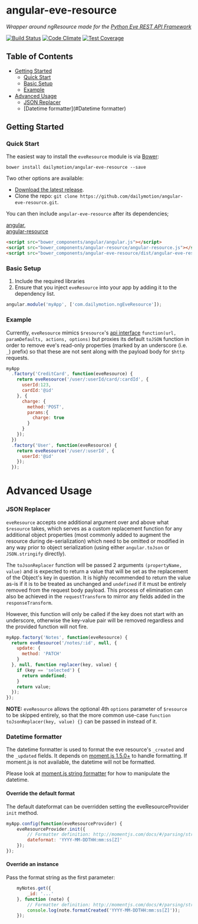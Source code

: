 # angular-eve-resource

*Wrapper around ngResource made for the [Python Eve REST API Framework](http://python-eve.org/)*

[![Build Status](https://travis-ci.org/dailymotion/angular-eve-resource.svg?branch=master)](https://travis-ci.org/dailymotion/angular-eve-resource)
[![Code Climate](https://codeclimate.com/github/dailymotion/angular-eve-resource/badges/gpa.svg)](https://codeclimate.com/github/dailymotion/angular-eve-resource)
[![Test Coverage](https://codeclimate.com/github/dailymotion/angular-eve-resource/badges/coverage.svg)](https://codeclimate.com/github/dailymotion/angular-eve-resource/coverage)

## Table of Contents

- [Getting Started](#getting-started)
  - [Quick Start](#quick-start)
  - [Basic Setup](#basic-setup)
  - [Example](#example)
- [Advanced Usage](#advanced-usage)
  - [JSON Replacer](#json-replacer)
  - [Datetime formatter](#Datetime formatter)

## Getting Started

### Quick Start

The easiest way to install the `eveResource` module is via [Bower](http://bower.io/):

```shell
bower install dailymotion/angular-eve-resource --save
```

Two other options are available:

- [Download the latest release](https://github.com/dailymotion/angular-eve-resource/archive/master.zip).
- Clone the repo: `git clone https://github.com/dailymotion/angular-eve-resource.git`.

You can then include `angular-eve-resource` after its dependencies;  

[angular](https://github.com/angular/bower-angular),  
[angular-resource](https://github.com/angular/bower-angular-resource)  

```html
<script src="bower_components/angular/angular.js"></script>
<script src="bower_components/angular-resource/angular-resource.js"></script>
<script src="bower_components/angular-eve-resource/dist/angular-eve-resource.js"></script>
```

### Basic Setup

1. Include the required libraries
2. Ensure that you inject `eveResource` into your app by adding it to the dependency list.

```js
angular.module('myApp', ['com.dailymotion.ngEveResource']);
```

### Example

Currently, `eveResource` mimics `$resource`'s [api interface](https://docs.angularjs.org/api/ngResource/service/$resource) `function(url, paramDefaults, actions, options)`
but proxies its default `toJSON` function in order to remove eve's read-only properties
(marked by an underscore (i.e. `_`) prefix) so that these are not sent along with the payload body for `$http` requests.

```js
myApp
  .factory('CreditCard', function(eveResource) {
    return eveResource('/user/:userId/card/:cardId', {
      userId:123,
      cardId:'@id'
    }, {
      charge: {
        method:'POST',
        params:{
          charge: true
        }
      }
    });
  })
  .factory('User', function(eveResource) {
    return eveResource('/user/:userId', {
      userId:'@id'
    });
  });
```

# Advanced Usage

### JSON Replacer

`eveResource` accepts one additional argument over and above what `$resource` takes,
which serves as a custom replacement function for any additional object properties
(most commonly added to augment the resource during de-serialization)
which need to be omitted or modified in any way prior to object serialization
(using either `angular.toJson` or `JSON.stringify` directly).  

The `toJsonReplacer` function will be passed 2 arguments `(propertyName, value)`
and is expected to return a value that will be set as the replacement of the Object's key in question.
It is highly recommended to return the value as-is if it is to be treated as unchanged
and `undefined` if it must be entirely removed from the request body payload.
This process of elimination can also be achieved in the `requestTransform`
to mirror any fields added in the `responseTransform`.  

However, this function will only be called if the key does not start with an underscore,
otherwise the key-value pair will be removed regardless and the provided function will not fire.

```js
myApp.factory('Notes', function(eveResource) {
  return eveResource('/notes/:id', null, {
    update: {
      method: 'PATCH'
    }
  }, null, function replacer(key, value) {
    if (key == 'selected') {
      return undefined;
    }
    return value;
  });
});
```

**NOTE:** `eveResource` allows the optional 4th `options` parameter of `$resource` to be skipped entirely,
so that the more common use-case `function toJsonReplacer(key, value) {}` can be passed in instead of it.

### Datetime formatter

The datetime formatter is used to format the eve resource's `_created` and the `_updated` fields. It depends on [moment.js 1.5.0+](http://momentjs.com/) to handle formatting. If moment.js is not available, the datetime will not be formatted.

Please look at [moment.js string formatter](http://momentjs.com/docs/#/parsing/string-format/) for how to manipulate the datetime.

#### Override the default format
The default dateformat can be overridden setting the eveResourceProvider `init` method.

```js
myApp.config(function(eveResourceProvider) {
    eveResourceProvider.init({
        // Formatter definition: http://momentjs.com/docs/#/parsing/string-format/
        dateformat: 'YYYY-MM-DDTHH:mm:ss[Z]'
    });
});
```

#### Override an instance

Pass the format string as the first parameter:

```js
    myNotes.get({
        _id: '...'
    }, function (note) {
        // Formatter definition: http://momentjs.com/docs/#/parsing/string-format/
        console.log(note.formatCreated('YYYY-MM-DDTHH:mm:ss[Z]'));
    });
```
